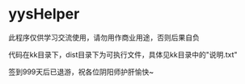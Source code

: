 # yysHelper
此程序仅供学习交流使用，请勿用作商业用途，否则后果自负

代码在kk目录下，dist目录下为可执行文件，具体见kk目录中的"说明.txt"

签到999天后已退游，祝各位阴阳师护肝愉快~
